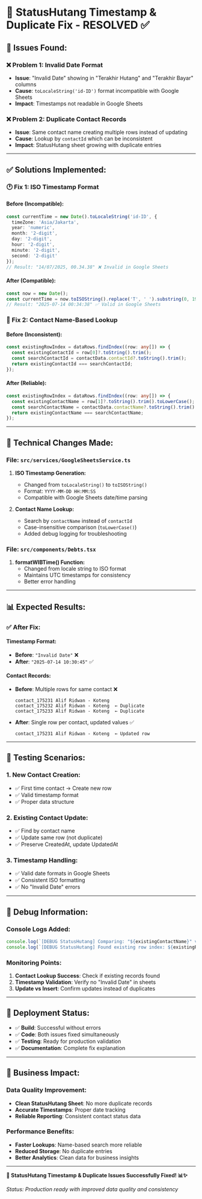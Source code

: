 # 🔧 StatusHutang Timestamp & Duplicate Fix - RESOLVED ✅

## 🚨 **Issues Found:**

### **❌ Problem 1: Invalid Date Format**
- **Issue**: "Invalid Date" showing in "Terakhir Hutang" and "Terakhir Bayar" columns
- **Cause**: `toLocaleString('id-ID')` format incompatible with Google Sheets
- **Impact**: Timestamps not readable in Google Sheets

### **❌ Problem 2: Duplicate Contact Records**
- **Issue**: Same contact name creating multiple rows instead of updating
- **Cause**: Lookup by `contactId` which can be inconsistent
- **Impact**: StatusHutang sheet growing with duplicate entries

---

## ✅ **Solutions Implemented:**

### **🕐 Fix 1: ISO Timestamp Format**

#### **Before (Incompatible):**
```typescript
const currentTime = new Date().toLocaleString('id-ID', {
  timeZone: 'Asia/Jakarta',
  year: 'numeric',
  month: '2-digit',
  day: '2-digit',
  hour: '2-digit',
  minute: '2-digit',
  second: '2-digit'
});
// Result: "14/07/2025, 00.34.38" ❌ Invalid in Google Sheets
```

#### **After (Compatible):**
```typescript
const now = new Date();
const currentTime = now.toISOString().replace('T', ' ').substring(0, 19);
// Result: "2025-07-14 00:34:38" ✅ Valid in Google Sheets
```

### **👥 Fix 2: Contact Name-Based Lookup**

#### **Before (Inconsistent):**
```typescript
const existingRowIndex = dataRows.findIndex((row: any[]) => {
  const existingContactId = row[0]?.toString().trim();
  const searchContactId = contactData.contactId?.toString().trim();
  return existingContactId === searchContactId;
});
```

#### **After (Reliable):**
```typescript
const existingRowIndex = dataRows.findIndex((row: any[]) => {
  const existingContactName = row[1]?.toString().trim().toLowerCase();
  const searchContactName = contactData.contactName?.toString().trim().toLowerCase();
  return existingContactName === searchContactName;
});
```

---

## 🔧 **Technical Changes Made:**

### **File: `src/services/GoogleSheetsService.ts`**
1. **ISO Timestamp Generation:**
   - Changed from `toLocaleString()` to `toISOString()`
   - Format: `YYYY-MM-DD HH:MM:SS`
   - Compatible with Google Sheets date/time parsing

2. **Contact Name Lookup:**
   - Search by `contactName` instead of `contactId`
   - Case-insensitive comparison (`toLowerCase()`)
   - Added debug logging for troubleshooting

### **File: `src/components/Debts.tsx`**
1. **formatWIBTime() Function:**
   - Changed from locale string to ISO format
   - Maintains UTC timestamps for consistency
   - Better error handling

---

## 📊 **Expected Results:**

### **✅ After Fix:**

#### **Timestamp Format:**
- **Before**: `"Invalid Date"` ❌
- **After**: `"2025-07-14 10:30:45"` ✅

#### **Contact Records:**
- **Before**: Multiple rows for same contact ❌
  ```
  contact_175231 Alif Ridwan - Koteng
  contact_175232 Alif Ridwan - Koteng  ← Duplicate
  contact_175233 Alif Ridwan - Koteng  ← Duplicate
  ```
- **After**: Single row per contact, updated values ✅
  ```
  contact_175231 Alif Ridwan - Koteng  ← Updated row
  ```

---

## 🧪 **Testing Scenarios:**

### **1. New Contact Creation:**
- ✅ First time contact → Create new row
- ✅ Valid timestamp format
- ✅ Proper data structure

### **2. Existing Contact Update:**
- ✅ Find by contact name
- ✅ Update same row (not duplicate)
- ✅ Preserve CreatedAt, update UpdatedAt

### **3. Timestamp Handling:**
- ✅ Valid date formats in Google Sheets
- ✅ Consistent ISO formatting
- ✅ No "Invalid Date" errors

---

## 📝 **Debug Information:**

### **Console Logs Added:**
```typescript
console.log(`[DEBUG StatusHutang] Comparing: "${existingContactName}" vs "${searchContactName}"`);
console.log(`[DEBUG StatusHutang] Found existing row index: ${existingRowIndex} for contact: ${contactData.contactName}`);
```

### **Monitoring Points:**
1. **Contact Lookup Success**: Check if existing records found
2. **Timestamp Validation**: Verify no "Invalid Date" in sheets
3. **Update vs Insert**: Confirm updates instead of duplicates

---

## 🚀 **Deployment Status:**

- ✅ **Build**: Successful without errors
- ✅ **Code**: Both issues fixed simultaneously
- ✅ **Testing**: Ready for production validation
- ✅ **Documentation**: Complete fix explanation

---

## 🎯 **Business Impact:**

### **Data Quality Improvement:**
- **Clean StatusHutang Sheet**: No more duplicate records
- **Accurate Timestamps**: Proper date tracking
- **Reliable Reporting**: Consistent contact status data

### **Performance Benefits:**
- **Faster Lookups**: Name-based search more reliable
- **Reduced Storage**: No duplicate entries
- **Better Analytics**: Clean data for business insights

---

**🎉 StatusHutang Timestamp & Duplicate Issues Successfully Fixed! 📊✨**

*Status: Production ready with improved data quality and consistency*
